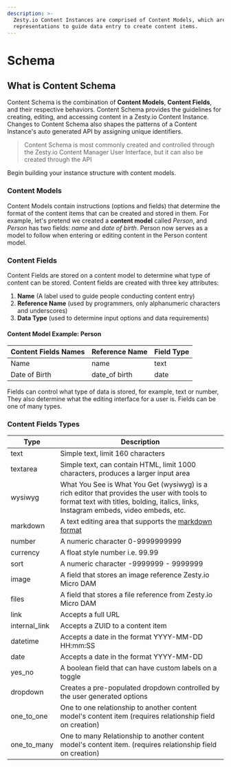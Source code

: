 ```yaml
---
description: >-
  Zesty.io Content Instances are comprised of Content Models, which are data
  representations to guide data entry to create content items.
---
```


# Schema

## What is Content Schema

Content Schema is the combination of **Content Models**, **Content Fields**, and their respective behaviors. Content Schema provides the guidelines for creating, editing, and accessing content in a Zesty.io Content Instance. Changes to Content Schema also shapes the patterns of a Content Instance's auto generated API by assigning unique identifiers.

> Content Schema is most commonly created and controlled through the Zesty.io Content Manager User Interface, but it can also be created through the API


Begin building your instance structure with content models.


### Content Models

Content Models contain instructions (options and fields) that determine the format of the content items that can be created and stored in them. For example, let's pretend we created a **content model** called _Person_, and _Person_ has two fields: _name_ and _date of birth_. Person now serves as a model to follow when entering or editing content in the Person content model.

### Content Fields

Content Fields are stored on a content model to determine what type of content can be stored. Content fields are created with three key attributes:

1. **Name** (A label used to guide people conducting content entry)&#x20;
2. **Reference Name** (used by programmers, only alphanumeric characters and underscores)
3. **Data Type** (used to determine input options and data requirements)

#### **Content Model Example: Person**

| Content Fields Names | Reference Name | Field Type |
| -------------------- | -------------- | ---------- |
| Name                 | name           | text       |
| Date of Birth        | date\_of birth | date       |

Fields can control what type of data is stored, for example, text or number, They also determine what the editing interface for a user is. Fields can be one of many types.

### Content Fields Types

| Type           | Description                                                                                                                                                                         |
| -------------- | ----------------------------------------------------------------------------------------------------------------------------------------------------------------------------------- |
| text           | Simple text, limit 160 characters                                                                                                                                                   |
| textarea       | Simple text, can contain HTML, limit 1000 characters, produces a larger input area                                                                                                  |
| wysiwyg        | What You See is What You Get (wysiwyg) is a rich editor that provides the user with tools to format text with titles, bolding, italics, links, Instagram embeds, video embeds, etc. |
| markdown       | A text editing area that supports the [markdown format](https://www.markdownguide.org/basic-syntax/)                                                                                |
| number         | A numeric character 0-9999999999                                                                                                                                                    |
| currency       | A float style number i.e. 99.99                                                                                                                                                     |
| sort           | A numeric character -9999999 - 9999999                                                                                                                                              |
| image          | A field that stores an image reference Zesty.io Micro DAM                                                                                                                           |
| files          | A field that stores a file reference from Zesty.io Micro DAM                                                                                                                        |
| link           | Accepts a full URL                                                                                                                                                                  |
| internal\_link | Accepts a ZUID to a content item                                                                                                                                                    |
| datetime       | Accepts a date in the format YYYY-MM-DD HH:mm:SS                                                                                                                                    |
| date           | Accepts a date in the format YYYY-MM-DD                                                                                                                                             |
| yes\_no        | A boolean field that can have custom labels on a toggle                                                                                                                             |
| dropdown       | Creates a pre-populated dropdown controlled by the user generated options                                                                                                           |
| one\_to\_one   | One to one relationship to another content model's content item (requires relationship field on creation)                                                                           |
| one\_to\_many  | One to many Relationship to another content model's content item. (requires relationship field on creation)                                                                         |
